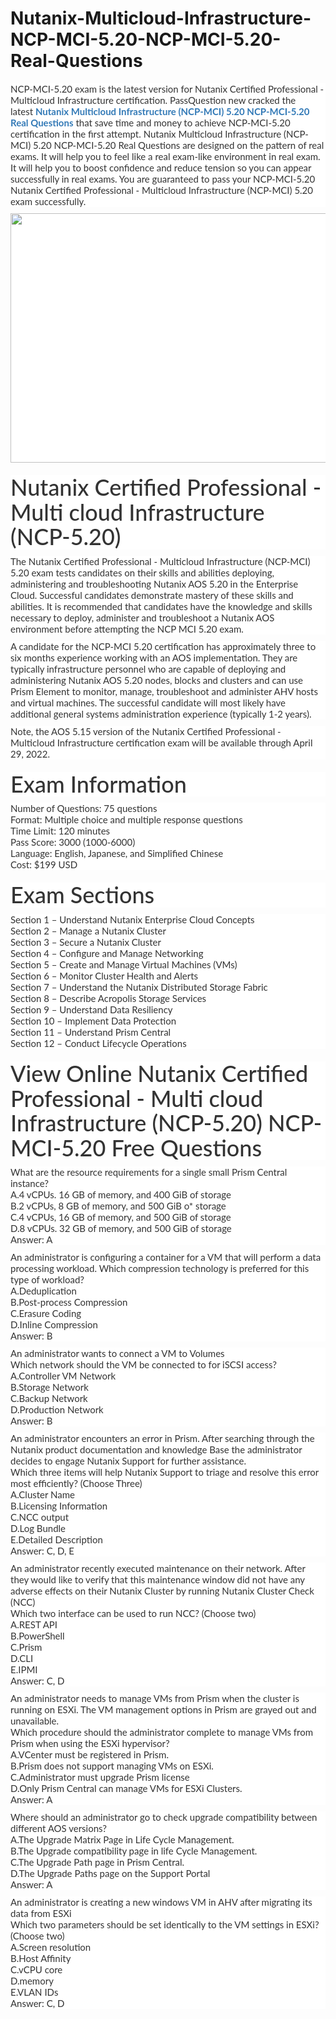 # Nutanix-Multicloud-Infrastructure-NCP-MCI-5.20-NCP-MCI-5.20-Real-Questions
<p>
	<p style="box-sizing:border-box;margin-top:0px;margin-bottom:10px;color:#333333;font-family:Lato;font-size:15px;white-space:normal;background-color:#FFFFFF;">
		NCP-MCI-5.20 exam is the latest version for Nutanix Certified Professional - Multicloud Infrastructure certification. PassQuestion new cracked the latest&nbsp;<span style="box-sizing:border-box;font-weight:700;"><a href="https://www.passquestion.com/ncp-mci-5-20.html" style="box-sizing:border-box;background-color:transparent;color:#337AB7;text-decoration-line:none;">Nutanix Multicloud Infrastructure (NCP-MCI) 5.20 NCP-MCI-5.20 Real Questions</a></span>&nbsp;that save time and money to achieve NCP-MCI-5.20 certification in the first attempt. Nutanix Multicloud Infrastructure (NCP-MCI) 5.20 NCP-MCI-5.20 Real Questions are designed on the pattern of real exams. It will help you to feel like a real exam-like environment in real exam. It will help you to boost confidence and reduce tension so you can appear successfully in real exams. You are guaranteed to pass your NCP-MCI-5.20 Nutanix Certified Professional - Multicloud Infrastructure (NCP-MCI) 5.20 exam successfully.
	</p>
	<p style="box-sizing:border-box;margin-top:0px;margin-bottom:10px;color:#333333;font-family:Lato;font-size:15px;white-space:normal;background-color:#FFFFFF;">
		<img alt="" src="https://www.passquestion.com/uploads/pqcom/images/20220711/e8a90ef0350176f1dbed231a7ceaa1a0.png" style="box-sizing:border-box;vertical-align:middle;max-width:100%;height:399px;width:600px;" />
	</p>
	<h1 style="box-sizing:border-box;margin:20px 0px 10px;font-size:36px;font-family:Lato;font-weight:500;line-height:1.1;color:#333333;white-space:normal;background-color:#FFFFFF;">
		Nutanix Certified Professional - Multi cloud Infrastructure (NCP-5.20)
	</h1>
	<p style="box-sizing:border-box;margin-top:0px;margin-bottom:10px;color:#333333;font-family:Lato;font-size:15px;white-space:normal;background-color:#FFFFFF;">
		The Nutanix Certified Professional - Multicloud Infrastructure (NCP-MCI) 5.20 exam tests candidates on their skills and abilities deploying, administering and troubleshooting Nutanix AOS 5.20 in the Enterprise Cloud. Successful candidates demonstrate mastery of these skills and abilities. It is recommended that candidates have the knowledge and skills necessary to deploy, administer and troubleshoot a Nutanix AOS environment before attempting the NCP MCI 5.20 exam.&nbsp;
	</p>
	<p style="box-sizing:border-box;margin-top:0px;margin-bottom:10px;color:#333333;font-family:Lato;font-size:15px;white-space:normal;background-color:#FFFFFF;">
		A candidate for the NCP-MCI 5.20 certification has approximately three to six months experience working with an AOS implementation. They are typically infrastructure personnel who are capable of deploying and administering Nutanix AOS 5.20 nodes, blocks and clusters and can use Prism Element to monitor, manage, troubleshoot and administer AHV hosts and virtual machines. The successful candidate will most likely have additional general systems administration experience (typically 1-2 years).
	</p>
	<p style="box-sizing:border-box;margin-top:0px;margin-bottom:10px;color:#333333;font-family:Lato;font-size:15px;white-space:normal;background-color:#FFFFFF;">
		Note, the AOS 5.15 version of the Nutanix Certified Professional - Multicloud Infrastructure certification exam will be available through April 29, 2022.&nbsp;
	</p>
	<h1 style="box-sizing:border-box;margin:20px 0px 10px;font-size:36px;font-family:Lato;font-weight:500;line-height:1.1;color:#333333;white-space:normal;background-color:#FFFFFF;">
		Exam Information
	</h1>
	<p style="box-sizing:border-box;margin-top:0px;margin-bottom:10px;color:#333333;font-family:Lato;font-size:15px;white-space:normal;background-color:#FFFFFF;">
		Number of Questions: 75 questions<br style="box-sizing:border-box;" />
Format: Multiple choice and multiple response questions<br style="box-sizing:border-box;" />
Time Limit: 120 minutes<br style="box-sizing:border-box;" />
Pass Score: 3000 (1000-6000)<br style="box-sizing:border-box;" />
Language: English, Japanese, and Simplified Chinese<br style="box-sizing:border-box;" />
Cost: $199 USD
	</p>
	<h1 style="box-sizing:border-box;margin:20px 0px 10px;font-size:36px;font-family:Lato;font-weight:500;line-height:1.1;color:#333333;white-space:normal;background-color:#FFFFFF;">
		Exam Sections
	</h1>
	<p style="box-sizing:border-box;margin-top:0px;margin-bottom:10px;color:#333333;font-family:Lato;font-size:15px;white-space:normal;background-color:#FFFFFF;">
		Section 1 – Understand Nutanix Enterprise Cloud Concepts<br style="box-sizing:border-box;" />
Section 2 – Manage a Nutanix Cluster<br style="box-sizing:border-box;" />
Section 3 – Secure a Nutanix Cluster<br style="box-sizing:border-box;" />
Section 4 – Configure and Manage Networking<br style="box-sizing:border-box;" />
Section 5 – Create and Manage Virtual Machines (VMs)<br style="box-sizing:border-box;" />
Section 6 – Monitor Cluster Health and Alerts<br style="box-sizing:border-box;" />
Section 7 – Understand the Nutanix Distributed Storage Fabric<br style="box-sizing:border-box;" />
Section 8 – Describe Acropolis Storage Services<br style="box-sizing:border-box;" />
Section 9 – Understand Data Resiliency<br style="box-sizing:border-box;" />
Section 10 – Implement Data Protection<br style="box-sizing:border-box;" />
Section 11 – Understand Prism Central<br style="box-sizing:border-box;" />
Section 12 – Conduct Lifecycle Operations
	</p>
	<h1 style="box-sizing:border-box;margin:20px 0px 10px;font-size:36px;font-family:Lato;font-weight:500;line-height:1.1;color:#333333;white-space:normal;background-color:#FFFFFF;">
		View Online Nutanix Certified Professional - Multi cloud Infrastructure (NCP-5.20) NCP-MCI-5.20 Free Questions
	</h1>
	<p style="box-sizing:border-box;margin-top:0px;margin-bottom:10px;color:#333333;font-family:Lato;font-size:15px;white-space:normal;background-color:#FFFFFF;">
		What are the resource requirements for a single small Prism Central instance?<br style="box-sizing:border-box;" />
A.4 vCPUs. 16 GB of memory, and 400 GiB of storage<br style="box-sizing:border-box;" />
B.2 vCPUs, 8 GB of memory, and 500 GiB o* storage<br style="box-sizing:border-box;" />
C.4 vCPUs, 16 GB of memory, and 500 GiB of storage<br style="box-sizing:border-box;" />
D.8 vCPUs. 32 GB of memory, and 500 GiB of storage<br style="box-sizing:border-box;" />
Answer: A
	</p>
	<p style="box-sizing:border-box;margin-top:0px;margin-bottom:10px;color:#333333;font-family:Lato;font-size:15px;white-space:normal;background-color:#FFFFFF;">
		An administrator is configuring a container for a VM that will perform a data processing workload. Which compression technology is preferred for this type of workload?<br style="box-sizing:border-box;" />
A.Deduplication<br style="box-sizing:border-box;" />
B.Post-process Compression<br style="box-sizing:border-box;" />
C.Erasure Coding<br style="box-sizing:border-box;" />
D.Inline Compression<br style="box-sizing:border-box;" />
Answer: B
	</p>
	<p style="box-sizing:border-box;margin-top:0px;margin-bottom:10px;color:#333333;font-family:Lato;font-size:15px;white-space:normal;background-color:#FFFFFF;">
		An administrator wants to connect a VM to Volumes<br style="box-sizing:border-box;" />
Which network should the VM be connected to for iSCSI access?<br style="box-sizing:border-box;" />
A.Controller VM Network<br style="box-sizing:border-box;" />
B.Storage Network<br style="box-sizing:border-box;" />
C.Backup Network<br style="box-sizing:border-box;" />
D.Production Network<br style="box-sizing:border-box;" />
Answer: B
	</p>
	<p style="box-sizing:border-box;margin-top:0px;margin-bottom:10px;color:#333333;font-family:Lato;font-size:15px;white-space:normal;background-color:#FFFFFF;">
		An administrator encounters an error in Prism. After searching through the Nutanix product documentation and knowledge Base the administrator decides to engage Nutanix Support for further assistance.<br style="box-sizing:border-box;" />
Which three items will help Nutanix Support to triage and resolve this error most efficiently? (Choose Three)<br style="box-sizing:border-box;" />
A.Cluster Name<br style="box-sizing:border-box;" />
B.Licensing Information<br style="box-sizing:border-box;" />
C.NCC output<br style="box-sizing:border-box;" />
D.Log Bundle<br style="box-sizing:border-box;" />
E.Detailed Description<br style="box-sizing:border-box;" />
Answer: C, D, E
	</p>
	<p style="box-sizing:border-box;margin-top:0px;margin-bottom:10px;color:#333333;font-family:Lato;font-size:15px;white-space:normal;background-color:#FFFFFF;">
		An administrator recently executed maintenance on their network. After they would like to verify that this maintenance window did not have any adverse effects on their Nutanix Cluster by running Nutanix Cluster Check (NCC)<br style="box-sizing:border-box;" />
Which two interface can be used to run NCC? (Choose two)<br style="box-sizing:border-box;" />
A.REST API<br style="box-sizing:border-box;" />
B.PowerShell<br style="box-sizing:border-box;" />
C.Prism<br style="box-sizing:border-box;" />
D.CLI<br style="box-sizing:border-box;" />
E.IPMI<br style="box-sizing:border-box;" />
Answer: C, D
	</p>
	<p style="box-sizing:border-box;margin-top:0px;margin-bottom:10px;color:#333333;font-family:Lato;font-size:15px;white-space:normal;background-color:#FFFFFF;">
		An administrator needs to manage VMs from Prism when the cluster is running on ESXi. The VM management options in Prism are grayed out and unavailable.<br style="box-sizing:border-box;" />
Which procedure should the administrator complete to manage VMs from Prism when using the ESXi hypervisor?<br style="box-sizing:border-box;" />
A.VCenter must be registered in Prism.<br style="box-sizing:border-box;" />
B.Prism does not support managing VMs on ESXi.<br style="box-sizing:border-box;" />
C.Administrator must upgrade Prism license<br style="box-sizing:border-box;" />
D.Only Prism Central can manage VMs for ESXi Clusters.<br style="box-sizing:border-box;" />
Answer: A
	</p>
	<p style="box-sizing:border-box;margin-top:0px;margin-bottom:10px;color:#333333;font-family:Lato;font-size:15px;white-space:normal;background-color:#FFFFFF;">
		Where should an administrator go to check upgrade compatibility between different AOS versions?<br style="box-sizing:border-box;" />
A.The Upgrade Matrix Page in Life Cycle Management.<br style="box-sizing:border-box;" />
B.The Upgrade compatibility page in life Cycle Management.<br style="box-sizing:border-box;" />
C.The Upgrade Path page in Prism Central.<br style="box-sizing:border-box;" />
D.The Upgrade Paths page on the Support Portal<br style="box-sizing:border-box;" />
Answer: A
	</p>
	<p style="box-sizing:border-box;margin-top:0px;margin-bottom:10px;color:#333333;font-family:Lato;font-size:15px;white-space:normal;background-color:#FFFFFF;">
		An administrator is creating a new windows VM in AHV after migrating its data from ESXi<br style="box-sizing:border-box;" />
Which two parameters should be set identically to the VM settings in ESXi? (Choose two)<br style="box-sizing:border-box;" />
A.Screen resolution<br style="box-sizing:border-box;" />
B.Host Affinity<br style="box-sizing:border-box;" />
C.vCPU core<br style="box-sizing:border-box;" />
D.memory<br style="box-sizing:border-box;" />
E.VLAN IDs<br style="box-sizing:border-box;" />
Answer: C, D
	</p>
</p>
<span style="white-space:normal;"></span>

